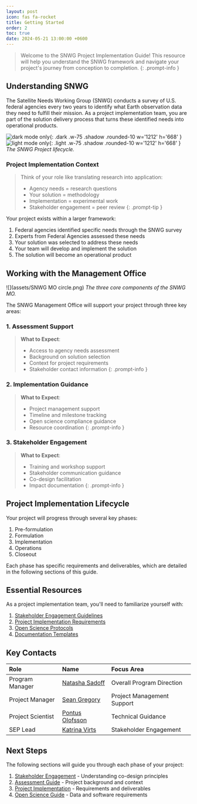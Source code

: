```yaml
---
layout: post
icon: fas fa-rocket
title: Getting Started
order: 2
toc: true
date: 2024-05-21 13:00:00 +0600
---
```


> Welcome to the SNWG Project Implementation Guide! This resource will help you understand the SNWG framework and navigate your project's journey from conception to completion.
{: .prompt-info }

## Understanding SNWG

The Satellite Needs Working Group (SNWG) conducts a survey of U.S. federal agencies every two years to identify what Earth observation data they need to fulfill their mission. As a project implementation team, you are part of the solution delivery process that turns these identified needs into operational products.

![dark mode only](assets/DarkModeSNWGCycleGraphic.png){: .dark .w-75 .shadow .rounded-10 w='1212' h='668' }
![light mode only](assets/LightModeSNWGCycleGraphic.png){: .light .w-75 .shadow .rounded-10 w='1212' h='668' }
_The SNWG Project lifecycle._

### Project Implementation Context

> Think of your role like translating research into application:
> - Agency needs = research questions
> - Your solution = methodology
> - Implementation = experimental work
> - Stakeholder engagement = peer review
{: .prompt-tip }

Your project exists within a larger framework:
1. Federal agencies identified specific needs through the SNWG survey
2. Experts from Federal Agencies assessed these needs
3. Your solution was selected to address these needs
4. Your team will develop and implement the solution
5. The solution will become an operational product

## Working with the Management Office

![](assets/SNWG MO circle.png)
_The three core components of the SNWG MO._

The SNWG Management Office will support your project through three key areas:

### 1. Assessment Support
> **What to Expect**: 
> - Access to agency needs assessment
> - Background on solution selection
> - Context for project requirements
> - Stakeholder contact information
{: .prompt-info }

### 2. Implementation Guidance
> **What to Expect**:
> - Project management support
> - Timeline and milestone tracking
> - Open science compliance guidance
> - Resource coordination
{: .prompt-info }

### 3. Stakeholder Engagement
> **What to Expect**:
> - Training and workshop support
> - Stakeholder communication guidance
> - Co-design facilitation
> - Impact documentation
{: .prompt-info }

## Project Implementation Lifecycle

Your project will progress through several key phases:
1. Pre-formulation
2. Formulation
3. Implementation
4. Operations
5. Closeout

Each phase has specific requirements and deliverables, which are detailed in the following sections of this guide.

## Essential Resources

As a project implementation team, you'll need to familiarize yourself with:
1. [Stakeholder Engagement Guidelines](/stakeholder-engagement)
2. [Project Implementation Requirements](/project-implementation)
3. [Open Science Protocols](/open-science)
4. [Documentation Templates](/resources)

## Key Contacts

| Role | Name | Focus Area |
|:---- |:---- |:---- |
| Program Manager | [Natasha Sadoff](mailto:natasha.sadoff@nasa.gov) | Overall Program Direction |
| Project Manager | [Sean Gregory](mailto:sean.p.gregory@nasa.gov) | Project Management Support |
| Project Scientist | [Pontus Olofsson](mailto:pontus.olofsson@nasa.gov) | Technical Guidance |
| SEP Lead | [Katrina Virts](mailto:katrina.s.virts@nasa.gov) | Stakeholder Engagement |

## Next Steps

The following sections will guide you through each phase of your project:

1. [Stakeholder Engagement](/stakeholder-engagement) - Understanding co-design principles
2. [Assessment Guide](/assessment-guide) - Project background and context
3. [Project Implementation](/project-implementation) - Requirements and deliverables
4. [Open Science Guide](/open-science) - Data and software requirements